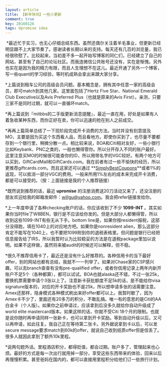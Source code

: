 ```yaml
---
layout: article
title: 【新年快讯】一些小更新
comment: true
key: 20160126
tags: Upromise idea
---
```


 *最近忙于实习，也无心仔细总结东西。虽然还偶尔关注着羊毛事业，但更新已经明显跟不上大家节奏了。感谢读者长期以来的支持。每天还有几百的浏览量，我已经很欣慰了。比较起来，当初差不多一起开始写博客的同仁们，已经建立了自己的网站，甚至有了自己的论坛社区。而我连微信公共账号还没有，实在是惭愧。另外也实在是因为我的精力有限，而且人生理想不在这儿。最近开通了另外一个博客，写一些quant的学习经验，等时机成熟会拿出来跟大家分享。
 

*上篇说到租车公司的高级会员问题。基本概念是，拥有其中任意一家的高级会员，即可match到其他几家。这里面包括了Hertz Five Star、National Emerald Club Executive以及Avis Preferred Plus（也就是原来的Avis First）。亲测，只要三家不是同时过期，就可以一直循环match。
 

*再上篇说到『mitbbs的二手版更新消息提醒』，最近一直在用，好处是如果有人着急收某种东西，而你正好在卖，你可以迅速的抢在别人之前成交。
 

*再再上篇简单总结了一下现阶段完成开卡消费的方法。当时并没有刻意提及MO，主要是因为买这个东西看人品，而且看地方。即使你买到了，也尽量不要都存到一个银行里，稍微分散一点。相比较来说，BOA和Citi相对友好，一些小银行比如Keybank、PNC之类的，一般也懒得管你。所以分开存入不同的账户最好。这里注意买MO的时候很可能查你的ID，所以用带名字的VGC较好。有两个地方可以买到，GiftCardMall和GiftCards.com。我在前者有过一些不愉快的经历，所以更推荐giftcards.com。而且这家还可以通过
**[SimplyBestCoupons](https://www.simplybestcoupons.com/?refid=49191)**或者1%的返现，可以抵消一部分VGC的费用。一般来所用1%左右的成本来完成开卡消费，都是可以接受的。（按：上面链接是我的个人推荐链接）
 

*既然说到推荐的话，最近
**upromise**
的注册消费送20刀活动又来了，还没注册的朋友欢迎给我的邮箱发邮件：willgu@yahoo.com。我会把refer链接发给你。
 

*上一年度申请了各种checking账户的话，你应该收到了不少
**1099-INT**
。其实如果你当时file了W8BEN，银行是不应该给你发的。但是大部分人都懒得管，所以收到这些1099-INT有些无从下手。bottom line是，如果你按resident报税，这部分没得跑，填在1040上的对应地方吧。如果你是nonresident alien，那么这部分肯定不能写在1040上，也不要把1099附到你的退税表格里。但问题是银行已经把信息报告给了IRS，所以我暂时认为比较稳妥的方法是在退税package里加以说明。如果不这样做，虽然将来被audit的时候还可以解释，但不稳。
 

*很久不推荐信用卡了，最近还是没有什么好推荐的。各种信用卡的当下最好offer，别的网站也都有总结，我就不一一列举了。如果对Chase家的CSP感兴趣，可以去branch查查有没有pre-qualified offer，或者你信用记录上两年内新开账户不足5个（各种都算），都可以试试。BOA也就alaska还不错，不过一张25k，要换机票需要申请个3张以上了。注意新卡获批额度不足5k的话，是不能给你visa signature版本的，对应的开卡奖励也不是25k，所以想申请多张的话需要注意。Amex还那样，隐身模式各种模式刷出来好offer都可以上。我暂时歇了，因为Amex卡不少了，里面还有20多万的积分，不敢乱搞。唯一有的意思的是Citi的AA白金卡（个人版）。如果你之前申请过，应该拿到后没多久就给你自动升级成了world elite mastercard版本。如果这样的话，你就不受Citi 18个月的限制。也就是说你随时再申请同样一张新卡，也可以拿到开卡奖励。等到自动升级以后，又可以再申请，如此往复。我自己正在等待第二张卡。另外据说拿到卡以后，可以发secure message要求match到60k的offer，就说自己收到纸质offer但是信丢了。很多人就因此拿到了额外10k里程。
 

*说两句题外话。里程酒店积分，都得贬值，都会过期。账户多了，管理起来也心烦。最好的方式是每一次出行就用掉一部分，享受这些东西带来的体验，回来以后再慢慢积累。甚至爸妈在国内的，都可以直接用里程积分给他们订一些旅行计划。
